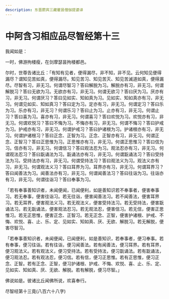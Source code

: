 ```yaml
---
description: 东晋罽宾三藏瞿昙僧伽提婆译
---
```


# 中阿含习相应品尽智经第十三

我闻如是：

一时，佛游拘楼瘦，在剑摩瑟昙拘楼都邑。

尔时，世尊告诸比丘：「有知有见者，便得漏尽，非不知，非不见。云何知见便得漏尽？谓知见苦如真，便得漏尽。知见苦习、知见苦灭、知见苦滅道如真，便得漏尽。尽智有习，非无习。何谓尽智习？答曰解脱为习。解脱亦有习，非无习。何谓解脱习？答曰无欲为习。无欲亦有习，非无习。何谓无欲习？答曰厌为习。厌亦有习，非无习。何谓厌习？答曰见如实、知如真为习。见如实、知如真亦有习，非无习。何谓见如实、知如真习？答曰定为习。定亦有习，非无习。何谓定习？答曰乐为习。乐亦有习，非无习？何谓乐习？答曰止为习。止亦有习，非无习。何谓止习？答曰喜为习。喜亦有习，非无习。何谓喜习？答曰欢悦为习。欢悦亦有习，非无习。何谓欢悦习？答曰不悔为习。不悔亦有习，非无习。何谓不悔习？答曰护戒为习。护戒亦有习，非无习。何谓护戒习？答曰护诸根为习。护诸根亦有习，非无习。何谓护诸根习？答曰正念、正智为习。正念、正智亦有习，非无习。何谓正念、正智习？答曰正思惟为习。正思惟亦有习，非无习。何谓正思惟习？答曰信为习。信亦有习，非无习。何谓信习？答曰观法忍为习。观法忍亦有习，非无习。何谓观法忍习？答曰翫诵法为习。翫诵法亦有习，非无习。何谓翫诵法习？答曰受持法为习。受持法亦有习，非无习。何谓受持法习？答曰观法义为习。观法义亦有习，非无习。何谓观法义习？答曰耳界为习。耳界亦有习，非无习。何谓耳界习？答曰闻善法为习。闻善法亦有习，非无习。何谓闻善法习？答曰往诣为习。往诣亦有习，非无习。何谓往诣习？答曰奉事为习。

「若有奉事善知识者，未闻便闻，已闻便利，如是善知识若不奉事者，便害奉事习。若无奉事，便害往诣习。若无往诣，便害闻善法习。若不闻善法，便害耳界习。若无耳界，便害观法义习。若无观法义，便害受持法习。若无受持法，便害翫诵法习。若无翫诵法，便害观法忍习。若无观法忍，便害信习。若无信，便害正思惟习。若无正思惟，便害正念、正智习。若无正念、正智，便害护诸根、护戒、不悔、欢悦、喜、止、乐、定、见如实、知如真、厌、无欲、解脱习。若无解脱，便害尽智习。

「若奉事善知识者，未闻便闻，已闻便利，如是善知识，若奉事者，便习奉事。若有奉事，便习往诣。若有往诣，便习闻善法。若有闻善法，便习耳界。若有耳界，便习观法义。若有观法义，便习受持法。若有受持法，便习翫诵法。若有翫诵法，便习观法忍。若有观法忍，便习信。若有信，便习正思惟。若有正思惟，便习正念、正智。若有正念、正智，便习护诸根、护戒、不悔、欢悦、喜、止、乐、定、见如实、知如真、厌、无欲、解脱。若有解脱，便习尽智。」

佛说如是。彼诸比丘闻佛所说，欢喜奉行。

尽智经第十三竟(八百六十八字)
